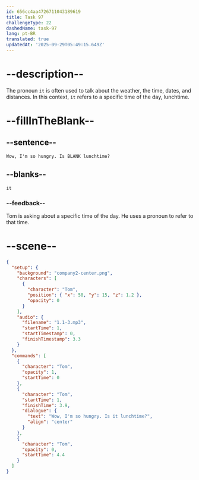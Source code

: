 ```yaml
---
id: 656cc4aa4726711043189619
title: Task 97
challengeType: 22
dashedName: task-97
lang: pt-BR
translated: true
updatedAt: '2025-09-29T05:49:15.649Z'
---
```


<!--
AUDIO REFERENCE:
Tom: Wow, I'm so hungry. Is it lunchtime?
-->

# --description--

The pronoun `it` is often used to talk about the weather, the time, dates, and distances. In this context, `it` refers to a specific time of the day, lunchtime.

# --fillInTheBlank--

## --sentence--

`Wow, I'm so hungry. Is BLANK lunchtime?`

## --blanks--

`it`

### --feedback--

Tom is asking about a specific time of the day. He uses a pronoun to refer to that time.

# --scene--

```json
{
  "setup": {
    "background": "company2-center.png",
    "characters": [
      {
        "character": "Tom",
        "position": { "x": 50, "y": 15, "z": 1.2 },
        "opacity": 0
      }
    ],
    "audio": {
      "filename": "1.1-3.mp3",
      "startTime": 1,
      "startTimestamp": 0,
      "finishTimestamp": 3.3
    }
  },
  "commands": [
    {
      "character": "Tom",
      "opacity": 1,
      "startTime": 0
    },
    {
      "character": "Tom",
      "startTime": 1,
      "finishTime": 3.9,
      "dialogue": {
        "text": "Wow, I'm so hungry. Is it lunchtime?",
        "align": "center"
      }
    },
    {
      "character": "Tom",
      "opacity": 0,
      "startTime": 4.4
    }
  ]
}
```
